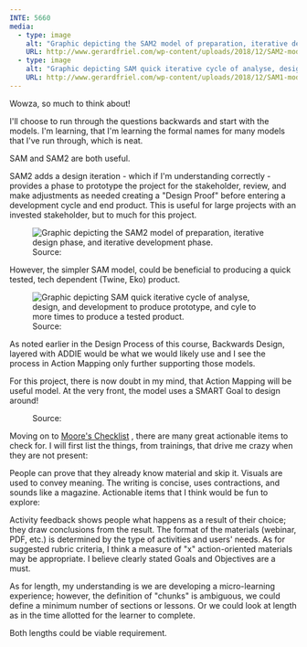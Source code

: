 ```yaml
---
INTE: 5660
media:
  - type: image
    alt: "Graphic depicting the SAM2 model of preparation, iterative design phase, and iterative development phase."
    URL: http://www.gerardfriel.com/wp-content/uploads/2018/12/SAM2-model.png
  - type: image
    alt: "Graphic depicting SAM quick iterative cycle of analyse, design, and development to produce prototype, and cyle to more times to produce a tested product."
    URL: http://www.gerardfriel.com/wp-content/uploads/2018/12/SAM1-model.png
---
```


Wowza, so much to think about!

I'll choose to run through the questions backwards and start with the models. I'm learning, that I'm learning the formal names for many models that I've run through, which is neat.

SAM and SAM2 are both useful.

SAM2 adds a design iteration - which if I'm understanding correctly - provides a phase to prototype the project for the stakeholder, review, and make adjustments as needed creating a "Design Proof" before entering a development cycle and end product. This is useful for large projects with an invested stakeholder, but to much for this project.

<figure>
    <img src="http://www.gerardfriel.com/wp-content/uploads/2018/12/SAM2-model.png"
         alt="Graphic depicting the SAM2 model of preparation, iterative design phase, and iterative development phase.">
    <figcaption>Source: <http://www.gerardfriel.com/></figcaption>
</figure>

However, the simpler SAM model, could be beneficial to producing a quick tested, tech dependent (Twine, Eko) product.

<figure>
    <img src="http://www.gerardfriel.com/wp-content/uploads/2018/12/SAM1-model.png"
         alt="Graphic depicting SAM quick iterative cycle of analyse, design, and development to produce prototype, and cyle to more times to produce a tested product.">
    <figcaption>Source: <http://www.gerardfriel.com/></figcaption>
</figure>

As noted earlier in the Design Process of this course, Backwards Design, layered with ADDIE would be what we would likely use and I see the process in Action Mapping only further supporting those models.

For this project, there is now doubt in my mind, that Action Mapping will be useful model. At the very front, the model uses a SMART Goal to design around!

<figure>
    <script async class="speakerdeck-embed" data-id="4fb0cb5d200fcc001f017141" data-ratio="1.33333333333333" src="//speakerdeck.com/assets/embed.js"></script>
    <figcaption>Source: <Source: https://blog.cathy-moore.com/ ></figcaption>
</figure>

Moving on to [Moore's Checklist](https://s3.amazonaws.com/cathymooremedia/checklist-for-strong-learning-design-v2.pdf) , there are many great actionable items to check for. I will first list the things, from trainings, that drive me crazy when they are not present:

People can prove that they already know material and skip it.
Visuals are used to convey meaning.
The writing is concise, uses contractions, and sounds like a magazine.
Actionable items that I think would be fun to explore:

Activity feedback shows people what happens as a result of their choice; they draw conclusions from the result.
The format of the materials (webinar, PDF, etc.) is determined by the type of activities and users' needs.
As for suggested rubric criteria, I think a measure of "x" action-oriented materials may be appropriate. I believe clearly stated Goals and Objectives are a must.

As for length, my understanding is we are developing a micro-learning experience; however, the definition of "chunks" is ambiguous, we could define a minimum number of sections or lessons. Or we could look at length as in the time allotted for the learner to complete.

Both lengths could be viable requirement.
